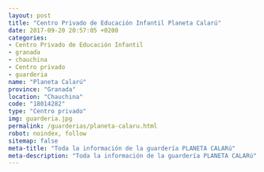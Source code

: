 ```yaml
---
layout: post
title: "Centro Privado de Educación Infantil Planeta Calarú"
date: 2017-09-20 20:57:05 +0200
categories:
- Centro Privado de Educación Infantil
- granada
- chauchina
- Centro privado
- guarderia
name: "Planeta Calarú"
province: "Granada"
location: "Chauchina"
code: "18014282"
type: "Centro privado"
img: guarderia.jpg
permalink: /guarderias/planeta-calaru.html
robot: noindex, follow
sitemap: false
meta-title: "Toda la información de la guardería PLANETA CALARú"
meta-description: "Toda la información de la guardería PLANETA CALARú"
---
```

